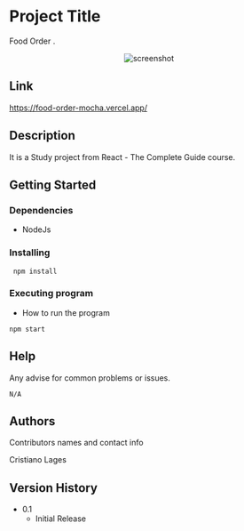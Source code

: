 # Project Title
Food Order .

<div align="center"> 
  <img src="https://j.gifs.com/nRj3zl.gif" alt="screenshot" />
</div>

## Link
https://food-order-mocha.vercel.app/

## Description

It is a Study project from  React - The Complete Guide course.

## Getting Started

### Dependencies

* NodeJs

### Installing
```
 npm install
```

### Executing program

* How to run the program
```
npm start
```

## Help

Any advise for common problems or issues.
```
N/A
```

## Authors

Contributors names and contact info

Cristiano Lages

## Version History


* 0.1
    * Initial Release



